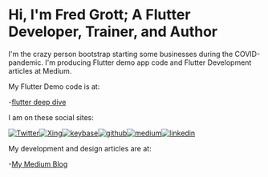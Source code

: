 <!-- 1. headers should always have beg images
     2. Small paragraphs of 2 to 3 sentences
     3. Stylize the words to assist and enlist chunking.
     4. The About should be concise CV
     5. Use feeling and pain-a-picture words instead of academic words
     6. Since this is a git porfile readme never list your popular git repos as github, gitlab, and bitbucket wil do that automatically for your profile page added headers. Instead list your git cloud repos is more than one.
     7. Refrain from adding collapsible content as your git repo profile page is not suppose to be that lengthy long and boring.
     8. Put a 1-2-sentence summary of your personal manifesto in the About block as a blockquote.

     Note: md processors can process liquid tags so I need to play with liquid tags and see what I can use.
-->

# Hi, I'm Fred Grott; A Flutter Developer, Trainer, and Author

I'm the crazy person bootstrap starting some businesses during the COVID-pandemic. I'm producing Flutter demo app code and Flutter Development articles at Medium.

My Flutter Demo code is at:

-[flutter deep dive](https://github.com/fredgrott/flutterdeepdive)

I am on these social sites:

[![Twitter](https://img.shields.io/badge/Twitter-1DA1F2?style=for-the-badge&logo=twitter&logoColor=white)](https://twitter.com/fredgrott)[![Xing](https://img.shields.io/badge/Xing-006567?style=for-the-badge&logo=xing&logoColor=white)](https://www.xing.com/profile/Fred_Grott/cv)[![keybase](https://img.shields.io/badge/Keybase-33A0FF?&style=for-the-badge&logo=keybase&logoColor=white)](https://keybase.io/fredgrott)[![github](https://img.shields.io/badge/GitHub-181717?style=for-the-badge&logo=github&logoColor=white)](https://github.com/fredgrott)[![medium](https://img.shields.io/badge/medium-%2312100E.svg?&style=for-the-badge&logo=medium&logoColor=white)](https://fredgrott.medium.com)[![linkedin](https://img.shields.io/badge/LinkedIn-0077B5?style=for-the-badge&logo=linkedin&logoColor=white)](https://www.linkedin.com/in/fredgrottstartupfluttermobileappdesigner/)

My development and design articles are at:

-[My Medium Blog](https://fredgrott.medium.com)
